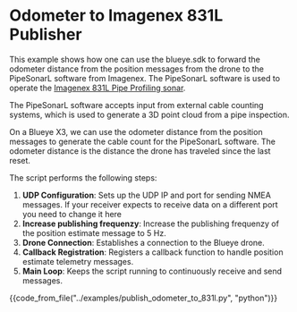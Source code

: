 # Odometer to Imagenex 831L Publisher

This example shows how one can use the blueye.sdk to forward the odometer distance from the position messages from the drone to the PipeSonarL software from Imagenex. The PipeSonarL software is used to operate the [Imagenex 831L Pipe Profiling sonar](https://imagenex.com/products/831l-pipe-profiling).

The PipeSonarL software accepts input from external cable counting systems, which is used to generate a 3D point cloud from a pipe inspection.

On a Blueye X3, we can use the odometer distance from the position messages to generate the cable count for the PipeSonarL software. The odometer distance is the distance the drone has traveled since the last reset.


The script performs the following steps:

1. **UDP Configuration**: Sets up the UDP IP and port for sending NMEA messages. If your receiver expects to receive data on a different port you need to change it here
2. **Increase publishing frequenzy**: Increase the publishing frequenzy of the position estimate message to 5 Hz.
3. **Drone Connection**: Establishes a connection to the Blueye drone.
4. **Callback Registration**: Registers a callback function to handle position estimate telemetry messages.
5. **Main Loop**: Keeps the script running to continuously receive and send messages.

{{code_from_file("../examples/publish_odometer_to_831l.py", "python")}}
